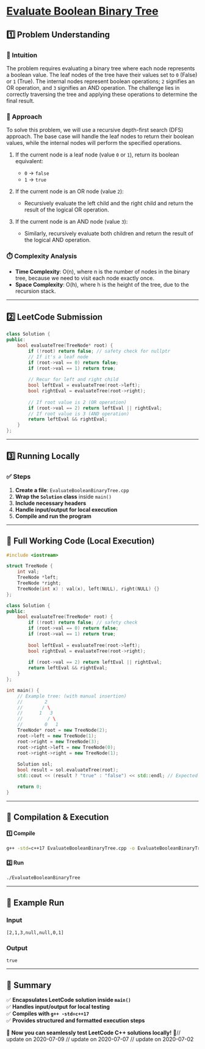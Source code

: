 # **[Evaluate Boolean Binary Tree](https://leetcode.com/problems/evaluate-boolean-binary-tree/description/)**  

## **1️⃣ Problem Understanding**  
### **📌 Intuition**  
The problem requires evaluating a binary tree where each node represents a boolean value. The leaf nodes of the tree have their values set to `0` (False) or `1` (True). The internal nodes represent boolean operations; `2` signifies an OR operation, and `3` signifies an AND operation. The challenge lies in correctly traversing the tree and applying these operations to determine the final result.

### **🚀 Approach**  
To solve this problem, we will use a recursive depth-first search (DFS) approach. The base case will handle the leaf nodes to return their boolean values, while the internal nodes will perform the specified operations.

1. If the current node is a leaf node (value `0` or `1`), return its boolean equivalent:
   - `0` → `false`
   - `1` → `true`
   
2. If the current node is an OR node (value `2`):
   - Recursively evaluate the left child and the right child and return the result of the logical OR operation.

3. If the current node is an AND node (value `3`):
   - Similarly, recursively evaluate both children and return the result of the logical AND operation.

### **⏱️ Complexity Analysis**  
- **Time Complexity**: O(n), where n is the number of nodes in the binary tree, because we need to visit each node exactly once.  
- **Space Complexity**: O(h), where h is the height of the tree, due to the recursion stack.

---  

## **2️⃣ LeetCode Submission**  
```cpp
class Solution {
public:
    bool evaluateTree(TreeNode* root) {
        if (!root) return false; // safety check for nullptr
        // If it's a leaf node
        if (root->val == 0) return false;
        if (root->val == 1) return true;
        
        // Recur for left and right child
        bool leftEval = evaluateTree(root->left);
        bool rightEval = evaluateTree(root->right);
        
        // If root value is 2 (OR operation)
        if (root->val == 2) return leftEval || rightEval;
        // If root value is 3 (AND operation)
        return leftEval && rightEval;
    }
};
```  

---  

## **3️⃣ Running Locally**  
### **✅ Steps**  
1. **Create a file**: `EvaluateBooleanBinaryTree.cpp`  
2. **Wrap the `Solution` class** inside `main()`  
3. **Include necessary headers**  
4. **Handle input/output for local execution**  
5. **Compile and run the program**  

---  

## **📝 Full Working Code (Local Execution)**  
```cpp
#include <iostream>

struct TreeNode {
    int val;
    TreeNode *left;
    TreeNode *right;
    TreeNode(int x) : val(x), left(NULL), right(NULL) {}
};

class Solution {
public:
    bool evaluateTree(TreeNode* root) {
        if (!root) return false; // safety check
        if (root->val == 0) return false;
        if (root->val == 1) return true;
        
        bool leftEval = evaluateTree(root->left);
        bool rightEval = evaluateTree(root->right);
        
        if (root->val == 2) return leftEval || rightEval;
        return leftEval && rightEval;
    }
};

int main() {
    // Example tree: (with manual insertion)
    //        2
    //       / \
    //      1   3
    //         / \
    //        0   1
    TreeNode* root = new TreeNode(2);
    root->left = new TreeNode(1);
    root->right = new TreeNode(3);
    root->right->left = new TreeNode(0);
    root->right->right = new TreeNode(1);
    
    Solution sol;
    bool result = sol.evaluateTree(root);
    std::cout << (result ? "true" : "false") << std::endl; // Expected output: true

    return 0;
}
```  

---  

## **🔧 Compilation & Execution**  
#### **1️⃣ Compile**  
```bash
g++ -std=c++17 EvaluateBooleanBinaryTree.cpp -o EvaluateBooleanBinaryTree
```  

#### **2️⃣ Run**  
```bash
./EvaluateBooleanBinaryTree
```  

---  

## **🎯 Example Run**  
### **Input**  
```
[2,1,3,null,null,0,1]
```  
### **Output**  
```
true
```  

---  

## **📌 Summary**  
✅ **Encapsulates LeetCode solution inside `main()`**  
✅ **Handles input/output for local testing**  
✅ **Compiles with `g++ -std=c++17`**  
✅ **Provides structured and formatted execution steps**  

🚀 **Now you can seamlessly test LeetCode C++ solutions locally!** 🚀// update on 2020-07-09
// update on 2020-07-07
// update on 2020-07-02
